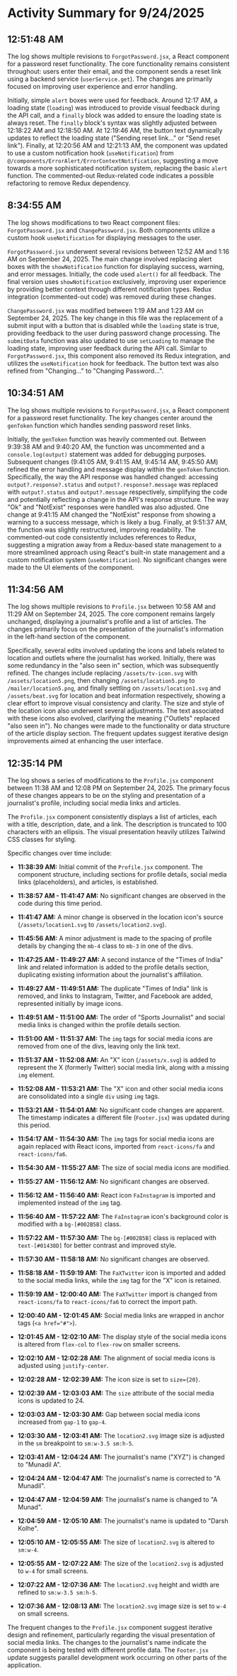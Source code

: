 # Activity Summary for 9/24/2025

## 12:51:48 AM
The log shows multiple revisions to `ForgotPassword.jsx`, a React component for a password reset functionality.  The core functionality remains consistent throughout: users enter their email, and the component sends a reset link using a backend service (`userService.get`).  The changes are primarily focused on improving user experience and error handling.

Initially, simple `alert` boxes were used for feedback.  Around 12:17 AM, a loading state (`loading`) was introduced to provide visual feedback during the API call, and a `finally` block was added to ensure the loading state is always reset.  The `finally` block's syntax was slightly adjusted between 12:18:22 AM and 12:18:50 AM.  At 12:19:46 AM, the button text dynamically updates to reflect the loading state ("Sending reset link..." or "Send reset link"). Finally, at 12:20:56 AM and 12:21:13 AM, the component was updated to use a custom notification hook (`useNotification`) from `@/components/ErrorAlert/ErrorContextNotification`, suggesting a move towards a more sophisticated notification system, replacing the basic `alert` function.  The commented-out Redux-related code indicates a possible refactoring to remove Redux dependency.


## 8:34:55 AM
The log shows modifications to two React component files: `ForgotPassword.jsx` and `ChangePassword.jsx`.  Both components utilize a custom hook `useNotification` for displaying messages to the user.

`ForgotPassword.jsx` underwent several revisions between 12:52 AM and 1:16 AM on September 24, 2025.  The main change involved replacing alert boxes with the `showNotification` function for displaying success, warning, and error messages.  Initially, the code used `alert()` for all feedback.  The final version uses `showNotification` exclusively, improving user experience by providing better context through different notification types.  Redux integration (commented-out code) was removed during these changes.

`ChangePassword.jsx` was modified between 1:19 AM and 1:23 AM on September 24, 2025. The key change in this file was the replacement of a submit input with a button that is disabled while the `loading` state is true, providing feedback to the user during password change processing.  The `submitData` function was also updated to use `setLoading` to manage the loading state, improving user feedback during the API call. Similar to `ForgotPassword.jsx`, this component also removed its Redux integration, and utilizes the `useNotification` hook for feedback.  The button text was also refined from "Changing..." to "Changing Password...".


## 10:34:51 AM
The log shows multiple revisions to `ForgotPassword.jsx`, a React component for a password reset functionality.  The key changes center around the `genToken` function which handles sending password reset links.

Initially, the `genToken` function was heavily commented out.  Between 9:39:38 AM and 9:40:20 AM, the function was uncommented and a `console.log(output)` statement was added for debugging purposes.  Subsequent changes (9:41:05 AM, 9:41:15 AM, 9:45:14 AM, 9:45:50 AM) refined the error handling and message display within the `genToken` function. Specifically, the way the API response was handled changed:  accessing `output?.response?.status` and `output?.response?.message` was replaced with `output?.status` and `output?.message` respectively, simplifying the code and potentially reflecting a change in the API's response structure.  The way "Ok" and "NotExist" responses were handled was also adjusted. One change at 9:41:15 AM changed the "NotExist" response from showing a warning to a success message, which is likely a bug.  Finally, at 9:51:37 AM, the function was slightly restructured, improving readability.  The commented-out code consistently includes references to Redux, suggesting a migration away from a Redux-based state management to a more streamlined approach using React's built-in state management and a custom notification system (`useNotification`).  No significant changes were made to the UI elements of the component.


## 11:34:56 AM
The log shows multiple revisions to `Profile.jsx` between 10:58 AM and 11:29 AM on September 24, 2025.  The core component remains largely unchanged, displaying a journalist's profile and a list of articles.  The changes primarily focus on the presentation of the journalist's information in the left-hand section of the component.

Specifically, several edits involved updating the icons and labels related to location and outlets where the journalist has worked.  Initially, there was some redundancy in the "also seen in" section, which was subsequently refined.  The changes include replacing `/assets/tv-icon.svg` with `/assets/location5.png`,  then changing `/assets/location5.png` to `/mailer/location5.png`, and finally settling on `/assets/location1.svg` and `/assets/beat.svg` for location and beat information respectively, showing a clear effort to improve visual consistency and clarity. The size and style of the location icon also underwent several adjustments. The text associated with these icons also evolved, clarifying the meaning ("Outlets" replaced "also seen in").  No changes were made to the functionality or data structure of the article display section.  The frequent updates suggest iterative design improvements aimed at enhancing the user interface.


## 12:35:14 PM
The log shows a series of modifications to the `Profile.jsx` component between 11:38 AM and 12:08 PM on September 24, 2025.  The primary focus of these changes appears to be on the styling and presentation of a journalist's profile, including social media links and articles.

The `Profile.jsx` component consistently displays a list of articles, each with a title, description, date, and a link. The description is truncated to 100 characters with an ellipsis.  The visual presentation heavily utilizes Tailwind CSS classes for styling.

Specific changes over time include:

* **11:38:39 AM:** Initial commit of the `Profile.jsx` component.  The component structure, including sections for profile details, social media links (placeholders), and articles, is established.

* **11:38:57 AM - 11:41:47 AM:** No significant changes are observed in the code during this time period.


* **11:41:47 AM:** A minor change is observed in the location icon's source (`/assets/location1.svg` to `/assets/location2.svg`).

* **11:45:56 AM:** A minor adjustment is made to the spacing of profile details by changing the `mb-4` class to `mb-3` in one of the divs.

* **11:47:25 AM - 11:49:27 AM:**  A second instance of the "Times of India" link and related information is added to the profile details section, duplicating existing information about the journalist's affiliation.


* **11:49:27 AM - 11:49:51 AM:** The duplicate "Times of India" link is removed, and links to Instagram, Twitter, and Facebook are added, represented initially by image icons.

* **11:49:51 AM - 11:51:00 AM:** The order of "Sports Journalist" and social media links is changed within the profile details section.

* **11:51:00 AM - 11:51:37 AM:**  The `img` tags for social media icons are removed from one of the divs, leaving only the link text.

* **11:51:37 AM - 11:52:08 AM:** An "X" icon (`/assets/x.svg`) is added to represent the X (formerly Twitter) social media link, along with a missing `img` element.

* **11:52:08 AM - 11:53:21 AM:**  The "X" icon and other social media icons are consolidated into a single `div` using `img` tags.

* **11:53:21 AM - 11:54:01 AM:** No significant code changes are apparent. The timestamp indicates a different file (`Footer.jsx`) was updated during this period.

* **11:54:17 AM - 11:54:30 AM:** The `img` tags for social media icons are again replaced with React icons, imported from `react-icons/fa` and `react-icons/fa6`.


* **11:54:30 AM - 11:55:27 AM:**  The size of social media icons are modified.


* **11:55:27 AM - 11:56:12 AM:**  No significant changes are observed.


* **11:56:12 AM - 11:56:40 AM:** React icon `FaInstagram` is imported and implemented instead of the `img` tag.

* **11:56:40 AM - 11:57:22 AM:**  The `FaInstagram` icon's background color is modified with a `bg-[#002B5B]` class.

* **11:57:22 AM - 11:57:30 AM:** The `bg-[#002B5B]` class is replaced with `text-[#01438D]` for better contrast and improved style.


* **11:57:30 AM - 11:58:18 AM:**  No significant changes are observed.

* **11:58:18 AM - 11:59:19 AM:** The `FaXTwitter` icon is imported and added to the social media links, while the `img` tag for the "X" icon is retained.


* **11:59:19 AM - 12:00:40 AM:**  The `FaXTwitter` import is changed from `react-icons/fa` to `react-icons/fa6` to correct the import path.

* **12:00:40 AM - 12:01:45 AM:** Social media links are wrapped in anchor tags (`<a href="#">`).


* **12:01:45 AM - 12:02:10 AM:** The display style of the social media icons is altered from `flex-col` to `flex-row` on smaller screens.


* **12:02:10 AM - 12:02:28 AM:** The alignment of social media icons is adjusted using `justify-center`.


* **12:02:28 AM - 12:02:39 AM:**  The icon size is set to `size={20}`.


* **12:02:39 AM - 12:03:03 AM:** The `size` attribute of the social media icons is updated to 24.

* **12:03:03 AM - 12:03:30 AM:**  Gap between social media icons increased from `gap-1` to `gap-4`.

* **12:03:30 AM - 12:03:41 AM:**  The  `location2.svg` image size is adjusted in the `sm` breakpoint to `sm:w-3.5 sm:h-5`.


* **12:03:41 AM - 12:04:24 AM:** The journalist's name ("XYZ") is changed to "Munadil A".

* **12:04:24 AM - 12:04:47 AM:** The journalist's name is corrected to "A Munadil".

* **12:04:47 AM - 12:04:59 AM:** The journalist's name is changed to "A Munad".

* **12:04:59 AM - 12:05:10 AM:** The journalist's name is updated to "Darsh Kolhe".

* **12:05:10 AM - 12:05:55 AM:** The size of `location2.svg` is altered  to `sm:w-4`.

* **12:05:55 AM - 12:07:22 AM:** The size of the `location2.svg` is adjusted to `w-4` for small screens.

* **12:07:22 AM - 12:07:36 AM:** The `location2.svg` height and width are refined to `sm:w-3.5 sm:h-5`.
* **12:07:36 AM - 12:08:13 AM:** The `location2.svg` image size is set to `w-4` on small screens.



The frequent changes to the `Profile.jsx` component suggest iterative design and refinement, particularly regarding the visual presentation of social media links. The changes to the journalist's name indicate the component is being tested with different profile data.  The `Footer.jsx` update suggests parallel development work occurring on other parts of the application.
